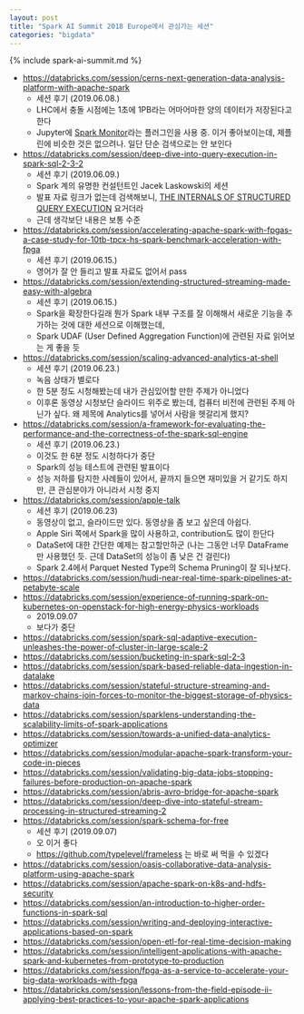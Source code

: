 ```yaml
---
layout: post
title: "Spark AI Summit 2018 Europe에서 관심가는 세션"
categories: "bigdata"
---
```


{% include spark-ai-summit.md %}

- https://databricks.com/session/cerns-next-generation-data-analysis-platform-with-apache-spark
    - 세션 후기 (2019.06.08.)
    - LHC에서 충돌 시점에는 1초에 1PB라는 어마어마한 양의 데이터가 저장된다고 한다
    - Jupyter에 [Spark Monitor](https://krishnan-r.github.io/sparkmonitor/)라는 플러그인을 사용 중. 이거 좋아보이는데, 제플린에 비슷한 것은 없으려나. 일단 단순 검색으로는 안 보인다
- https://databricks.com/session/deep-dive-into-query-execution-in-spark-sql-2-3-2
    - 세션 후기 (2019.06.09.)
    - Spark 계의 유명한 컨설턴트인 Jacek Laskowski의 세션
    - 발표 자료 링크가 없는데 검색해보니, [THE INTERNALS OF STRUCTURED QUERY EXECUTION](http://blog.jaceklaskowski.pl/spark-workshop/slides/spark-sql-internals-of-structured-query-execution.html#/home) 요거더라
    - 근데 생각보단 내용은 보통 수준
- https://databricks.com/session/accelerating-apache-spark-with-fpgas-a-case-study-for-10tb-tpcx-hs-spark-benchmark-acceleration-with-fpga
    - 세션 후기 (2019.06.15.)
    - 영어가 잘 안 들리고 발표 자료도 없어서 pass
- https://databricks.com/session/extending-structured-streaming-made-easy-with-algebra
    - 세션 후기 (2019.06.15.)
    - Spark을 확장한다길래 뭔가 Spark 내부 구조를 잘 이해해서 새로운 기능을 추가하는 것에 대한 세션으로 이해했는데,
    - Spark UDAF (User Defined Aggregation Function)에 관련된 자료 읽어보는 게 좋을 듯
- https://databricks.com/session/scaling-advanced-analytics-at-shell
    - 세션 후기 (2019.06.23.)
    - 녹음 상태가 별로다
    - 한 5분 정도 시청해봤는데 내가 관심있어할 만한 주제가 아니었다
    - 이후론 동영상 시청보단 슬라이드 위주로 봤는데, 컴퓨터 비전에 관련된 주제 아닌가 싶다. 왜 제목에 Analytics를 넣어서 사람을 헷갈리게 했지?
- https://databricks.com/session/a-framework-for-evaluating-the-performance-and-the-correctness-of-the-spark-sql-engine
    - 세션 후기 (2019.06.23.)
    - 이것도 한 6분 정도 시청하다가 중단
    - Spark의 성능 테스트에 관련된 발표이다
    - 성능 저하를 탐지한 사례들이 있어서, 끝까지 들으면 재미있을 거 같기도 하지만, 큰 관심분야가 아니라서 시청 중지
- https://databricks.com/session/apple-talk
    - 세션 후기 (2019.06.23)
    - 동영상이 없고, 슬라이드만 있다. 동영상을 좀 보고 싶은데 아쉽다.
    - Apple Siri 쪽에서 Spark을 많이 사용하고, contribution도 많이 한단다
    - DataSet에 대한 간단한 예제는 참고할만하군 (나는 그동안 너무 DataFrame만 사용했던 듯. 근데 DataSet의 성능이 좀 낮은 건 걸린다)
    - Spark 2.4에서 Parquet Nested Type의 Schema Pruning이 잘 되나보다.
- https://databricks.com/session/hudi-near-real-time-spark-pipelines-at-petabyte-scale
- https://databricks.com/session/experience-of-running-spark-on-kubernetes-on-openstack-for-high-energy-physics-workloads
    - 2019.09.07
    - 보다가 중단
- https://databricks.com/session/spark-sql-adaptive-execution-unleashes-the-power-of-cluster-in-large-scale-2
- https://databricks.com/session/bucketing-in-spark-sql-2-3
- https://databricks.com/session/spark-based-reliable-data-ingestion-in-datalake
- https://databricks.com/session/stateful-structure-streaming-and-markov-chains-join-forces-to-monitor-the-biggest-storage-of-physics-data
- https://databricks.com/session/sparklens-understanding-the-scalability-limits-of-spark-applications
- https://databricks.com/session/towards-a-unified-data-analytics-optimizer
- https://databricks.com/session/modular-apache-spark-transform-your-code-in-pieces
- https://databricks.com/session/validating-big-data-jobs-stopping-failures-before-production-on-apache-spark
- https://databricks.com/session/abris-avro-bridge-for-apache-spark
- https://databricks.com/session/deep-dive-into-stateful-stream-processing-in-structured-streaming-2
- https://databricks.com/session/spark-schema-for-free
    - 세션 후기 (2019.09.07)
    - 오 이거 좋다
    - https://github.com/typelevel/frameless 는 바로 써 먹을 수 있겠다
- https://databricks.com/session/oasis-collaborative-data-analysis-platform-using-apache-spark
- https://databricks.com/session/apache-spark-on-k8s-and-hdfs-security
- https://databricks.com/session/an-introduction-to-higher-order-functions-in-spark-sql
- https://databricks.com/session/writing-and-deploying-interactive-applications-based-on-spark
- https://databricks.com/session/open-etl-for-real-time-decision-making
- https://databricks.com/session/intelligent-applications-with-apache-spark-and-kubernetes-from-prototype-to-production
- https://databricks.com/session/fpga-as-a-service-to-accelerate-your-big-data-workloads-with-fpga
- https://databricks.com/session/lessons-from-the-field-episode-ii-applying-best-practices-to-your-apache-spark-applications
